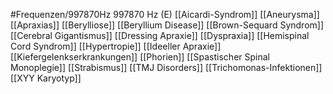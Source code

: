 #Frequenzen/997870Hz
997870 Hz (E)
[[Aicardi-Syndrom]]
[[Aneurysma]]
[[Apraxias]]
[[Berylliose]]
[[Beryllium Disease]]
[[Brown-Sequard Syndrom]]
[[Cerebral Gigantismus]]
[[Dressing Apraxie]]
[[Dyspraxia]]
[[Hemispinal Cord Syndrom]]
[[Hypertropie]]
[[Ideeller Apraxie]]
[[Kiefergelenkserkrankungen]]
[[Phorien]]
[[Spastischer Spinal Monoplegie]]
[[Strabismus]]
[[TMJ Disorders]]
[[Trichomonas-Infektionen]]
[[XYY Karyotyp]]